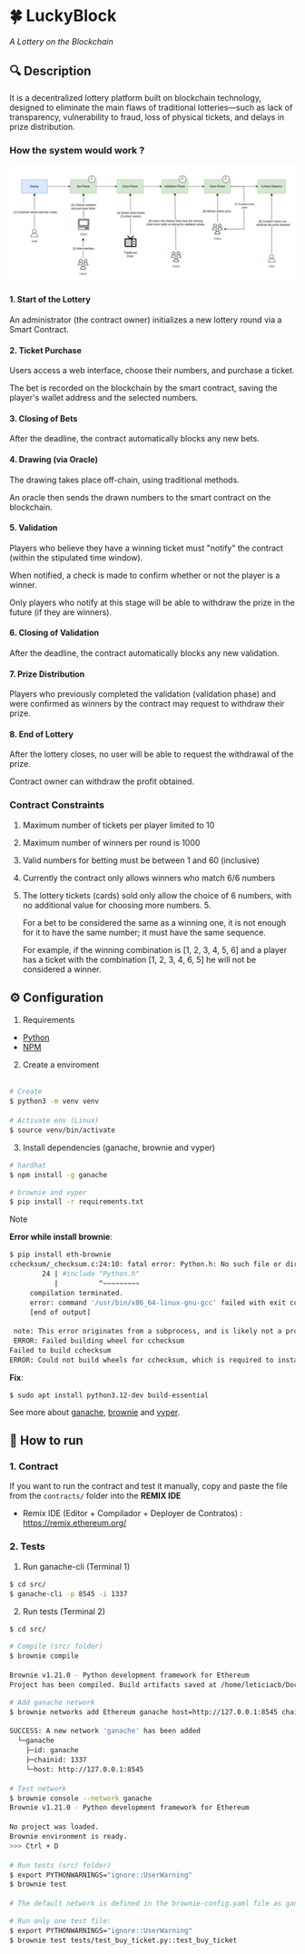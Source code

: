 # 🍀 LuckyBlock
<i>A Lottery on the Blockchain</i>

## 🔍 Description

It is a decentralized lottery platform built on blockchain technology, designed to eliminate the main flaws of traditional lotteries—such as lack of transparency, vulnerability to fraud, loss of physical tickets, and delays in prize distribution.

### How the system would work ? 

<img src="media/Diagram.png" width="700"/>

#### 1. Start of the Lottery

An administrator (the contract owner) initializes a new lottery round via a Smart Contract.

#### 2. Ticket Purchase

Users access a web interface, choose their numbers, and purchase a ticket.

The bet is recorded on the blockchain by the smart contract, saving the player's wallet address and the selected numbers.

#### 3. Closing of Bets

After the deadline, the contract automatically blocks any new bets.

#### 4. Drawing (via Oracle)

The drawing takes place off-chain, using traditional methods.

An oracle then sends the drawn numbers to the smart contract on the blockchain.

#### 5. Validation

Players who believe they have a winning ticket must "notify" the contract (within the stipulated time window).

When notified, a check is made to confirm whether or not the player is a winner.

Only players who notify at this stage will be able to withdraw the prize in the future (if they are winners).

#### 6. Closing of Validation

After the deadline, the contract automatically blocks any new validation.

#### 7. Prize Distribution

Players who previously completed the validation (validation phase) and were confirmed as winners by the contract may request to withdraw their prize.

#### 8. End of Lottery

After the lottery closes, no user will be able to request the withdrawal of the prize.

Contract owner can withdraw the profit obtained.

### Contract Constraints

1. Maximum number of tickets per player limited to 10

2. Maximum number of winners per round is 1000

3. Valid numbers for betting must be between 1 and 60 (inclusive)

4. Currently the contract only allows winners who match 6/6 numbers

5. The lottery tickets (cards) sold only allow the choice of 6 numbers, with no additional value for choosing more numbers. 5. 
   
   For a bet to be considered the same as a winning one, it is not enough for it to have the same number; it must have the same sequence.

   For example, if the winning combination is [1, 2, 3, 4, 5, 6] and a player has a ticket with the combination [1, 2, 3, 4, 6, 5] he will not be considered a winner.


## ⚙️ Configuration

1. Requirements

* [Python](https://www.python.org/downloads/)
* [NPM](https://docs.npmjs.com/downloading-and-installing-node-js-and-npm)

2. Create a enviroment

```bash

# Create
$ python3 -m venv venv

# Activate env (Linux)
$ source venv/bin/activate
```

3. Install dependencies (ganache, brownie and vyper)

```bash
# hardhat
$ npm install -g ganache
```

```bash
# brownie and vyper
$ pip install -r requirements.txt
```

> [!NOTE]
> 
> **Error while install brownie**: 
> ``` bash
> $ pip install eth-brownie
> cchecksum/_checksum.c:24:10: fatal error: Python.h: No such file or directory
>         24 | #include "Python.h"
>            |          ^~~~~~~~~~
>      compilation terminated.
>      error: command '/usr/bin/x86_64-linux-gnu-gcc' failed with exit code 1
>      [end of output]
>  
>  note: This error originates from a subprocess, and is likely not a problem with pip.
>  ERROR: Failed building wheel for cchecksum
> Failed to build cchecksum
> ERROR: Could not build wheels for cchecksum, which is required to install pyproject.toml-based projects 
> ```
> **Fix**:
> ```
> $ sudo apt install python3.12-dev build-essential 
> ```
> 

See more about [ganache](https://archive.trufflesuite.com/docs/ganache/), [brownie](https://github.com/eth-brownie/brownie) and 
[vyper](https://docs.vyperlang.org/en/stable/).

## 📌 How to run

### 1. Contract

If you want to run the contract and test it manually, copy and paste the file from the `contracts/` folder into the **REMIX IDE** 
* Remix IDE (Editor + Compilador + Deployer de Contratos) : https://remix.ethereum.org/

### 2. Tests

1. Run ganache-cli (Terminal 1)
```bash
$ cd src/
$ ganache-cli -p 8545 -i 1337
```

2. Run tests (Terminal 2)

```bash
$ cd src/
```

```bash
# Compile (src/ folder)
$ brownie compile

Brownie v1.21.0 - Python development framework for Ethereum
Project has been compiled. Build artifacts saved at /home/leticiacb/Documents/Blockchain/LuckyBlock/src/build/contracts
```

```bash
# Add ganache network
$ brownie networks add Ethereum ganache host=http://127.0.0.1:8545 chainid=1337

SUCCESS: A new network 'ganache' has been added
  └─ganache
    ├─id: ganache
    ├─chainid: 1337
    └─host: http://127.0.0.1:8545

# Test network
$ brownie console --network ganache
Brownie v1.21.0 - Python development framework for Ethereum

No project was loaded.
Brownie environment is ready.
>>> Ctrl + D

# Run tests (src/ folder)
$ export PYTHONWARNINGS="ignore::UserWarning"
$ brownie test

# The default network is defined in the brownie-config.yaml file as ganache network
```

```bash
# Run only one test file:
$ export PYTHONWARNINGS="ignore::UserWarning"
$ brownie test tests/test_buy_ticket.py::test_buy_ticket
```